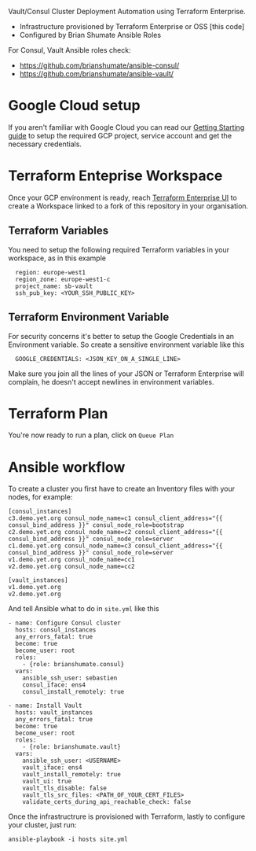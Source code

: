 Vault/Consul Cluster Deployment Automation using Terraform Enterprise.

- Infrastructure provisioned by Terraform Enterprise or OSS [this code]
- Configured by Brian Shumate Ansible Roles

For Consul, Vault Ansible roles check:

- https://github.com/brianshumate/ansible-consul/
- https://github.com/brianshumate/ansible-vault/

# Google Cloud setup

If you aren't familiar with Google Cloud you can read our [Getting Starting guide](GCP.md) to setup the required GCP project, service account and get the necessary credentials.

# Terraform Enteprise Workspace

Once your GCP environment is ready, reach [Terraform Enterprise UI](https://app.terraform.io) to create a Workspace linked to a fork of this repository in your organisation.

## Terraform Variables

You need to setup the following required Terraform variables in your workspace, as in this example

      region: europe-west1
      region_zone: europe-west1-c
      project_name: sb-vault
      ssh_pub_key: <YOUR_SSH_PUBLIC_KEY>

## Terraform Environment Variable

For security concerns it's better to setup the Google Credentials in an Environment variable. So create a sensitive environment variable like this

      GOOGLE_CREDENTIALS: <JSON_KEY_ON_A_SINGLE_LINE>

Make sure you join all the lines of your JSON or Terraform Enterprise will complain, he doesn't accept newlines in environment variables.

# Terraform Plan

You're now ready to run a plan, click on `Queue Plan`

# Ansible workflow

To create a cluster you first have to create an Inventory files with your nodes, for example:

    [consul_instances]
    c3.demo.yet.org consul_node_name=c1 consul_client_address="{{ consul_bind_address }}" consul_node_role=bootstrap  
    c2.demo.yet.org consul_node_name=c2 consul_client_address="{{ consul_bind_address }}" consul_node_role=server
    c1.demo.yet.org consul_node_name=c3 consul_client_address="{{ consul_bind_address }}" consul_node_role=server
    v1.demo.yet.org consul_node_name=cc1
    v2.demo.yet.org consul_node_name=cc2

    [vault_instances]
    v1.demo.yet.org
    v2.demo.yet.org

And tell Ansible what to do in `site.yml` like this

    - name: Configure Consul cluster
      hosts: consul_instances
      any_errors_fatal: true
      become: true
      become_user: root
      roles:
        - {role: brianshumate.consul}
      vars:
        ansible_ssh_user: sebastien
        consul_iface: ens4
        consul_install_remotely: true
    
    - name: Install Vault
      hosts: vault_instances
      any_errors_fatal: true
      become: true
      become_user: root
      roles:
        - {role: brianshumate.vault}
      vars:
        ansible_ssh_user: <USERNAME>
        vault_iface: ens4
        vault_install_remotely: true
        vault_ui: true
        vault_tls_disable: false
        vault_tls_src_files: <PATH_OF_YOUR_CERT_FILES>
        validate_certs_during_api_reachable_check: false

Once the infrastructrure is provisioned with Terraform, lastly to configure your cluster, just run:

    ansible-playbook -i hosts site.yml

